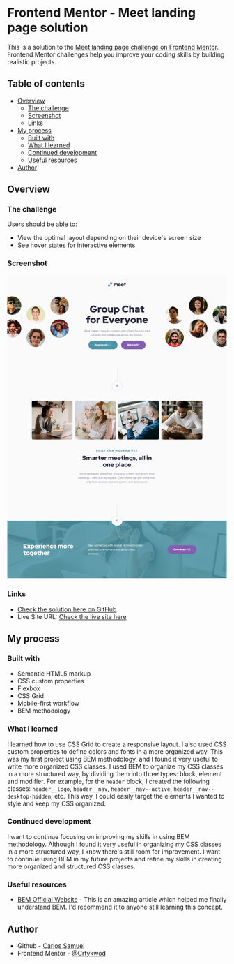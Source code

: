 # Frontend Mentor - Meet landing page solution

This is a solution to the [Meet landing page challenge on Frontend Mentor](https://www.frontendmentor.io/challenges/meet-landing-page-rbTDS6OUR). Frontend Mentor challenges help you improve your coding skills by building realistic projects. 

## Table of contents

- [Overview](#overview)
  - [The challenge](#the-challenge)
  - [Screenshot](#screenshot)
  - [Links](#links)
- [My process](#my-process)
  - [Built with](#built-with)
  - [What I learned](#what-i-learned)
  - [Continued development](#continued-development)
  - [Useful resources](#useful-resources)
- [Author](#author)

## Overview

### The challenge

Users should be able to:

- View the optimal layout depending on their device's screen size
- See hover states for interactive elements

### Screenshot

![](./assets/images/screenshot.png)

### Links

- [Check the solution here on GitHub](https://github.com/Crtykwod/Frontend-Mentor/tree/main/newbie/d007/meet_landing_page)
- Live Site URL: [Check the live site here](https://crtykwod.github.io/Frontend-Mentor/newbie/d007/meet_landing_page/)

## My process

### Built with

- Semantic HTML5 markup
- CSS custom properties
- Flexbox
- CSS Grid
- Mobile-first workflow
- BEM methodology


### What I learned

I learned how to use CSS Grid to create a responsive layout. I also used CSS custom properties to define colors and fonts in a more organized way. This was my first project using BEM methodology, and I found it very useful to write more organized CSS classes. I used BEM to organize my CSS classes in a more structured way, by dividing them into three types: block, element and modifier. For example, for the `header` block, I created the following classes: `header__logo`, `header__nav`, `header__nav--active`, `header__nav--desktop-hidden`, etc. This way, I could easily target the elements I wanted to style and keep my CSS organized.

### Continued development

I want to continue focusing on improving my skills in using BEM methodology. Although I found it very useful in organizing my CSS classes in a more structured way, I know there's still room for improvement. I want to continue using BEM in my future projects and refine my skills in creating more organized and structured CSS classes.

### Useful resources

- [BEM Official Website](https://getbem.com/) - This is an amazing article which helped me finally understand BEM. I'd recommend it to anyone still learning this concept.

## Author

- Github - [Carlos Samuel](https://github.com/Crtykwod)
- Frontend Mentor - [@Crtykwod](https://www.frontendmentor.io/profile/Crtykwod)